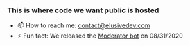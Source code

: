 ### This is where code we want public is hosted
- 📫 How to reach me: contact@elusivedev.com	
- ⚡ Fun fact: We released the <a href="http://elusivedev.com/moderatorbot/">Moderator bot</a> on 08/31/2020
<!--
**Elusive-Development-Team/Elusive-Development-Team** is a ✨ _special_ ✨ repository because its `README.md` (this file) appears on your GitHub profile.

Here are some ideas to get you started:

- 🔭 I’m currently working on ...
- 🌱 I’m currently learning ...
- 👯 I’m looking to collaborate on ...
- 🤔 I’m looking for help with ...
- 💬 Ask me about ...
- 📫 How to reach me: ...
- 😄 Pronouns: ...
- ⚡ Fun fact: ...
-->
